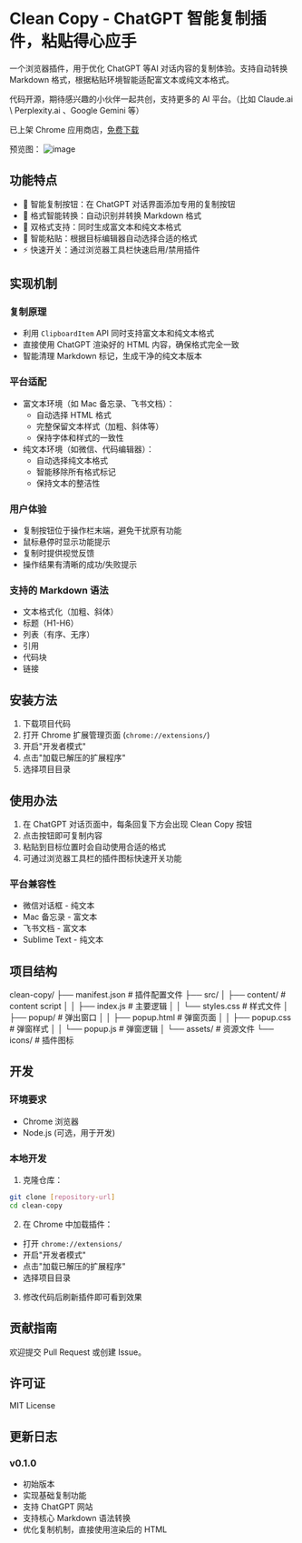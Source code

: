 # Clean Copy - ChatGPT 智能复制插件，粘贴得心应手

一个浏览器插件，用于优化 ChatGPT 等AI 对话内容的复制体验。支持自动转换 Markdown 格式，根据粘贴环境智能适配富文本或纯文本格式。

代码开源，期待感兴趣的小伙伴一起共创，支持更多的 AI 平台。（比如 Claude.ai \ Perplexity.ai 、Google Gemini 等）

已上架 Chrome 应用商店，[免费下载](https://chromewebstore.google.com/detail/clean-copy-%E7%AE%80%E5%87%80%E5%A4%8D%E5%88%B6%EF%BC%8C%E5%A4%8D%E5%88%B6%E5%87%BA%E6%9B%B4%E5%B9%B2%E5%87%80%E7%9A%84-g/jbdmbmgkjmigfnfiibojpmcmfbaclnbn)

预览图：
![image](https://github.com/user-attachments/assets/2282fa14-5b6c-4da5-bbc1-3430930fd026)


## 功能特点

- 🎯 智能复制按钮：在 ChatGPT 对话界面添加专用的复制按钮
- 📝 格式智能转换：自动识别并转换 Markdown 格式
- 🔄 双格式支持：同时生成富文本和纯文本格式
- 🎨 智能粘贴：根据目标编辑器自动选择合适的格式
- ⚡️ 快速开关：通过浏览器工具栏快速启用/禁用插件

## 实现机制

### 复制原理
- 利用 `ClipboardItem` API 同时支持富文本和纯文本格式
- 直接使用 ChatGPT 渲染好的 HTML 内容，确保格式完全一致
- 智能清理 Markdown 标记，生成干净的纯文本版本

### 平台适配
- 富文本环境（如 Mac 备忘录、飞书文档）：
  - 自动选择 HTML 格式
  - 完整保留文本样式（加粗、斜体等）
  - 保持字体和样式的一致性
- 纯文本环境（如微信、代码编辑器）：
  - 自动选择纯文本格式
  - 智能移除所有格式标记
  - 保持文本的整洁性

### 用户体验
- 复制按钮位于操作栏末端，避免干扰原有功能
- 鼠标悬停时显示功能提示
- 复制时提供视觉反馈
- 操作结果有清晰的成功/失败提示

### 支持的 Markdown 语法

- 文本格式化（加粗、斜体）
- 标题（H1-H6）
- 列表（有序、无序）
- 引用
- 代码块
- 链接

## 安装方法

1. 下载项目代码
2. 打开 Chrome 扩展管理页面 (`chrome://extensions/`)
3. 开启"开发者模式"
4. 点击"加载已解压的扩展程序"
5. 选择项目目录

## 使用办法

1. 在 ChatGPT 对话页面中，每条回复下方会出现 Clean Copy 按钮
2. 点击按钮即可复制内容
3. 粘贴到目标位置时会自动使用合适的格式
4. 可通过浏览器工具栏的插件图标快速开关功能

### 平台兼容性

- 微信对话框 - 纯文本
- Mac 备忘录 - 富文本
- 飞书文档 - 富文本
- Sublime Text - 纯文本

## 项目结构 
clean-copy/
├── manifest.json # 插件配置文件
├── src/
│ ├── content/ # content script
│ │ ├── index.js # 主要逻辑
│ │ └── styles.css # 样式文件
│ ├── popup/ # 弹出窗口
│ │ ├── popup.html # 弹窗页面
│ │ ├── popup.css # 弹窗样式
│ │ └── popup.js # 弹窗逻辑
│ └── assets/ # 资源文件
└── icons/ # 插件图标

## 开发

### 环境要求

- Chrome 浏览器
- Node.js (可选，用于开发)

### 本地开发

1. 克隆仓库：
```bash
git clone [repository-url]
cd clean-copy
```

2. 在 Chrome 中加载插件：
- 打开 `chrome://extensions/`
- 开启"开发者模式"
- 点击"加载已解压的扩展程序"
- 选择项目目录

3. 修改代码后刷新插件即可看到效果

## 贡献指南

欢迎提交 Pull Request 或创建 Issue。

## 许可证

MIT License

## 更新日志

### v0.1.0
- 初始版本
- 实现基础复制功能
- 支持 ChatGPT 网站
- 支持核心 Markdown 语法转换
- 优化复制机制，直接使用渲染后的 HTML

